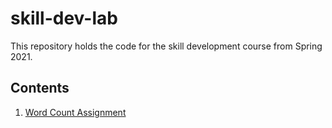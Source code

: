 # skill-dev-lab

This repository holds the code for the skill development course from Spring 2021.

## Contents

1. [Word Count Assignment](https://github.com/theDrake1010/skill-dev-lab/blob/master/lab-1/word_count.py)